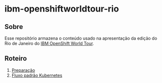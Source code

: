 # ibm-openshiftworldtour-rio

## Sobre

Esse repositório armazena o conteúdo usado na apresentação da edição do Rio de Janeiro do [IBM OpenShift World Tour](https://developer.ibm.com/openshift-world-tour/).

## Roteiro

1. [Preparação](docs/preparacao.md)
2. [Fluxo padrão Kubernetes](docs/modo-kubernetes.md)